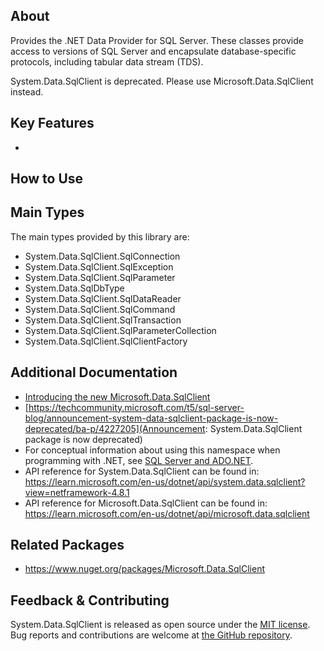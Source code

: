 ## About

<!-- A description of the package and where one can find more documentation -->

Provides the .NET Data Provider for SQL Server. These classes provide access to versions of SQL Server and encapsulate database-specific protocols, including tabular data stream (TDS).

System.Data.SqlClient is deprecated. Please use Microsoft.Data.SqlClient instead.

## Key Features

<!-- The key features of this package -->

*

## How to Use

<!-- A compelling example on how to use this package with code, as well as any specific guidelines for when to use the package -->


## Main Types

<!-- The main types provided in this library -->

The main types provided by this library are:

- System.Data.SqlClient.SqlConnection
- System.Data.SqlClient.SqlException
- System.Data.SqlClient.SqlParameter
- System.Data.SqlDbType
- System.Data.SqlClient.SqlDataReader
- System.Data.SqlClient.SqlCommand
- System.Data.SqlClient.SqlTransaction
- System.Data.SqlClient.SqlParameterCollection
- System.Data.SqlClient.SqlClientFactory

## Additional Documentation

- [Introducing the new Microsoft.Data.SqlClient](https://devblogs.microsoft.com/dotnet/introducing-the-new-microsoftdatasqlclient/)
- [https://techcommunity.microsoft.com/t5/sql-server-blog/announcement-system-data-sqlclient-package-is-now-deprecated/ba-p/4227205](Announcement: System.Data.SqlClient package is now deprecated)
- For conceptual information about using this namespace when programming with .NET, see [SQL Server and ADO.NET](https://learn.microsoft.com/en-us/dotnet/framework/data/adonet/sql/).
- API reference for System.Data.SqlClient can be found in: https://learn.microsoft.com/en-us/dotnet/api/system.data.sqlclient?view=netframework-4.8.1
- API reference for Microsoft.Data.SqlClient can be found in: https://learn.microsoft.com/en-us/dotnet/api/microsoft.data.sqlclient

## Related Packages

<!-- The related packages associated with this package -->

- https://www.nuget.org/packages/Microsoft.Data.SqlClient

## Feedback & Contributing

<!-- How to provide feedback on this package and contribute to it -->

System.Data.SqlClient is released as open source under the [MIT license](https://licenses.nuget.org/MIT). Bug reports and contributions are welcome at [the GitHub repository](https://github.com/dotnet/runtime).